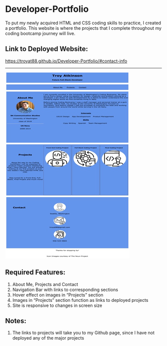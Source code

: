 # Developer-Portfolio
To put my newly acquired HTML and CSS coding skills to practice, I created a portfolio. This website is where the projects that I complete throughout my coding bootcamp journey will live. 

## Link to Deployed Website:
https://troyat88.github.io/Developer-Portfolio/#contact-info

---

![Screenshot of Website](/assets/images/screenshot.jpg) 


## Required Features: 
1. About Me, Projects and Contact 
2. Navigation Bar with links to corresponding sections
3. Hover effect on images in “Projects” section
4. Images in “Projects” section function as links to deployed projects 
5. Site is responsive to changes in screen size 

## Notes: 
1. The links to projects will take you to my Github page, since I have not deployed any of the major projects




